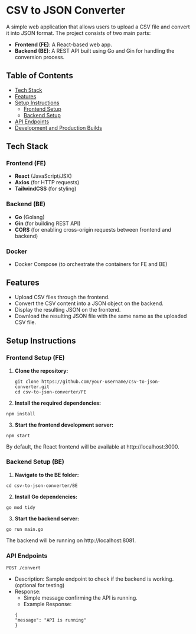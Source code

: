 # CSV to JSON Converter

A simple web application that allows users to upload a CSV file and convert it into JSON format. The project consists of two main parts:
- **Frontend (FE)**: A React-based web app.
- **Backend (BE)**: A REST API built using Go and Gin for handling the conversion process.

## Table of Contents

- [Tech Stack](#tech-stack)
- [Features](#features)
- [Setup Instructions](#setup-instructions)
  - [Frontend Setup](#frontend-setup)
  - [Backend Setup](#backend-setup)
- [API Endpoints](#api-endpoints)
- [Development and Production Builds](#development-and-production-builds)

## Tech Stack

### Frontend (FE)
- **React** (JavaScript/JSX)
- **Axios** (for HTTP requests)
- **TailwindCSS** (for styling)

### Backend (BE)
- **Go** (Golang)
- **Gin** (for building REST API)
- **CORS** (for enabling cross-origin requests between frontend and backend)

### Docker
- Docker Compose (to orchestrate the containers for FE and BE)

## Features
- Upload CSV files through the frontend.
- Convert the CSV content into a JSON object on the backend.
- Display the resulting JSON on the frontend.
- Download the resulting JSON file with the same name as the uploaded CSV file.

## Setup Instructions

### Frontend Setup (FE)

1. **Clone the repository:**

   ```
   git clone https://github.com/your-username/csv-to-json-converter.git
   cd csv-to-json-converter/FE
   
2. **Install the required dependencies:**
  ```
  npm install
 ```
3. **Start the frontend development server:**
 ```
npm start
```
By default, the React frontend will be available at http://localhost:3000.

### Backend Setup (BE)

1. **Navigate to the BE folder:**

  ```
  cd csv-to-json-converter/BE
  ```

2. **Install Go dependencies:**
  ```
  go mod tidy
  ```

3. **Start the backend server:**
  ```
  go run main.go
  ```
The backend will be running on http://localhost:8081.

### API Endpoints
`POST /convert`

- Description: Sample endpoint to check if the backend is working. (optional for testing)
- Response:
  - Simple message confirming the API is running.
  - Example Response:
  ```
  {
  "message": "API is running"
  }
  ```